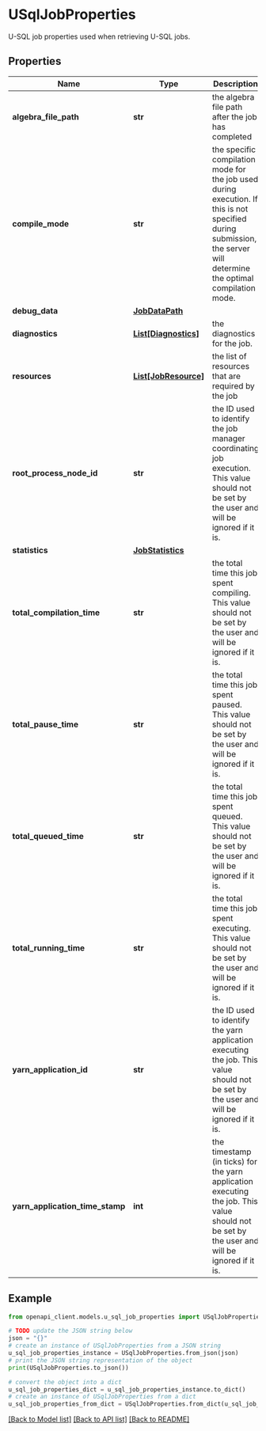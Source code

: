# USqlJobProperties

U-SQL job properties used when retrieving U-SQL jobs.

## Properties

Name | Type | Description | Notes
------------ | ------------- | ------------- | -------------
**algebra_file_path** | **str** | the algebra file path after the job has completed | [optional] [readonly] 
**compile_mode** | **str** | the specific compilation mode for the job used during execution. If this is not specified during submission, the server will determine the optimal compilation mode. | [optional] [readonly] 
**debug_data** | [**JobDataPath**](JobDataPath.md) |  | [optional] 
**diagnostics** | [**List[Diagnostics]**](Diagnostics.md) | the diagnostics for the job. | [optional] [readonly] 
**resources** | [**List[JobResource]**](JobResource.md) | the list of resources that are required by the job | [optional] [readonly] 
**root_process_node_id** | **str** | the ID used to identify the job manager coordinating job execution. This value should not be set by the user and will be ignored if it is. | [optional] [readonly] 
**statistics** | [**JobStatistics**](JobStatistics.md) |  | [optional] 
**total_compilation_time** | **str** | the total time this job spent compiling. This value should not be set by the user and will be ignored if it is. | [optional] [readonly] 
**total_pause_time** | **str** | the total time this job spent paused. This value should not be set by the user and will be ignored if it is. | [optional] [readonly] 
**total_queued_time** | **str** | the total time this job spent queued. This value should not be set by the user and will be ignored if it is. | [optional] [readonly] 
**total_running_time** | **str** | the total time this job spent executing. This value should not be set by the user and will be ignored if it is. | [optional] [readonly] 
**yarn_application_id** | **str** | the ID used to identify the yarn application executing the job. This value should not be set by the user and will be ignored if it is. | [optional] [readonly] 
**yarn_application_time_stamp** | **int** | the timestamp (in ticks) for the yarn application executing the job. This value should not be set by the user and will be ignored if it is. | [optional] [readonly] 

## Example

```python
from openapi_client.models.u_sql_job_properties import USqlJobProperties

# TODO update the JSON string below
json = "{}"
# create an instance of USqlJobProperties from a JSON string
u_sql_job_properties_instance = USqlJobProperties.from_json(json)
# print the JSON string representation of the object
print(USqlJobProperties.to_json())

# convert the object into a dict
u_sql_job_properties_dict = u_sql_job_properties_instance.to_dict()
# create an instance of USqlJobProperties from a dict
u_sql_job_properties_from_dict = USqlJobProperties.from_dict(u_sql_job_properties_dict)
```
[[Back to Model list]](../README.md#documentation-for-models) [[Back to API list]](../README.md#documentation-for-api-endpoints) [[Back to README]](../README.md)


